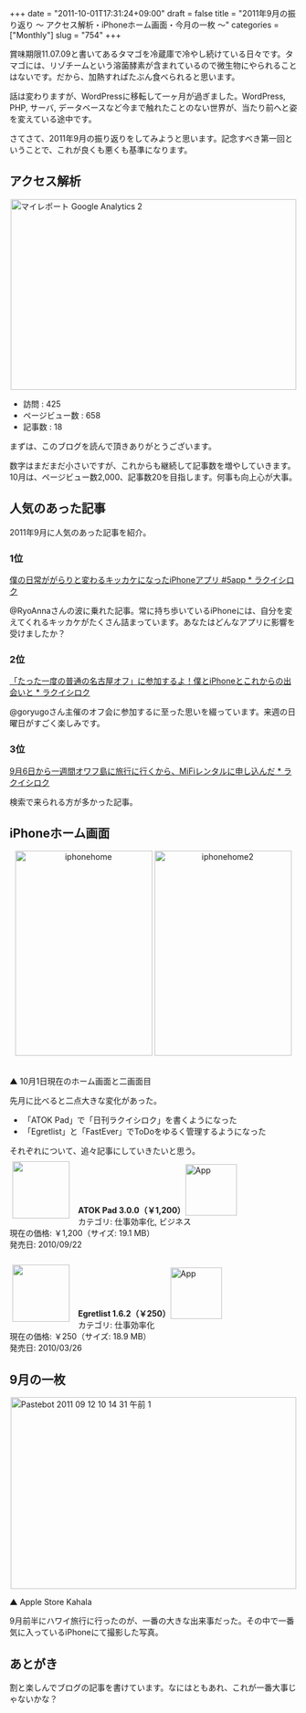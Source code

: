 +++
date = "2011-10-01T17:31:24+09:00"
draft = false
title = "2011年9月の振り返り 〜 アクセス解析・iPhoneホーム画面・今月の一枚 〜"
categories = ["Monthly"]
slug = "754"
+++

賞味期限11.07.09と書いてあるタマゴを冷蔵庫で冷やし続けている日々です。タマゴには、リゾチームという溶菌酵素が含まれているので微生物にやられることはないです。だから、加熱すればたぶん食べられると思います。

話は変わりますが、WordPressに移転して一ヶ月が過ぎました。WordPress, PHP, サーバ, データベースなど今まで触れたことのない世界が、当たり前へと姿を変えている途中です。

さてさて、2011年9月の振り返りをしてみようと思います。記念すべき第一回ということで、これが良くも悪くも基準になります。

<h2>アクセス解析</h2>

<img style="display:block; margin-left:auto; margin-right:auto;" src="/images/2011/10/8ee2651ba1bddbcd366b2ed63edc54b1.jpg" alt="マイレポート  Google Analytics 2" title="マイレポート - Google Analytics-2.jpg" border="0" width="500" height="334" />

<ul>
<li>訪問 : 425</li>
<li>ページビュー数 : 658</li>
<li>記事数 : 18</li>
</ul>

まずは、このブログを読んで頂きありがとうございます。

数字はまだまだ小さいですが、これからも継続して記事数を増やしていきます。10月は、ページビュー数2,000、記事数20を目指します。何事も向上心が大事。

<h2>人気のあった記事</h2>

2011年9月に人気のあった記事を紹介。

<h3>1位</h3>

<a href="http://rakuishi.com/iphone/382/" target="_blank">僕の日常ががらりと変わるキッカケになったiPhoneアプリ #5app * ラクイシロク</a>

@RyoAnnaさんの波に乗れた記事。常に持ち歩いているiPhoneには、自分を変えてくれるキッカケがたくさん詰まっています。あなたはどんなアプリに影響を受けましたか？

<h3>2位</h3>

<a href="http://rakuishi.com/event/420/" target="_blank">「たった一度の普通の名古屋オフ」に参加するよ！僕とiPhoneとこれからの出会いと * ラクイシロク</a>

@goryugoさん主催のオフ会に参加するに至った思いを綴っています。来週の日曜日がすごく楽しみです。

<h3>3位</h3>

<a href="http://rakuishi.com/travel/59/" target="_blank">9月6日から一週間オワフ島に旅行に行くから、MiFiレンタルに申し込んだ * ラクイシロク</a>

検索で来られる方が多かった記事。

<h2>iPhoneホーム画面</h2>

<div align="center"><img src="/images/2011/10/iphonehome.png" alt="iphonehome" title="iphonehome.png" border="0" width="240" height="359" /> <img src="/images/2011/10/iphonehome2.png" alt="iphonehome2" title="iphonehome2.png" border="0" width="240" height="359" /></div><br />

▲ 10月1日現在のホーム画面と二画面目

先月に比べると二点大きな変化があった。

<ul>
<li>「ATOK Pad」で「日刊ラクイシロク」を書くようになった</li>
<li>「Egretlist」と「FastEver」でToDoをゆるく管理するようになった</li>
</ul>

それぞれについて、追々記事にしていきたいと思う。

<a href="https://itunes.apple.com/jp/app/id390360999?mt=8&uo=4&at=11l3RT" target="_blank" rel="nofollow"><img width="100" class="alignleft" align="left" src="http://a2.mzstatic.com/us/r1000/077/Purple/3e/8d/6e/mzl.wcnerfrh.100x100-75.jpg" style="margin: -5px 15px 1px 5px;"></a><strong> ATOK Pad 3.0.0（￥1,200）</strong><a href="https://itunes.apple.com/jp/app/id390360999?mt=8&uo=4&at=11l3RT" target="_blank" rel="nofollow"><img src="/images/2012/12/viewinitunes_jp.png" style="vertical-align:bottom;" width="90" alt="App"></a><br> カテゴリ: 仕事効率化, ビジネス<br> 現在の価格: ￥1,200（サイズ: 19.1 MB）<br> 発売日: 2010/09/22<br style="clear: both;"><br />

<a href="https://itunes.apple.com/jp/app/id363951705?mt=8&uo=4&at=11l3RT" target="_blank" rel="nofollow"><img width="100" class="alignleft" align="left" src="http://a4.mzstatic.com/us/r1000/007/Purple/9d/3f/46/mzi.ibcofpfq.100x100-75.png" style="margin: -5px 15px 1px 5px;"></a><strong> Egretlist 1.6.2（￥250）</strong><a href="https://itunes.apple.com/jp/app/id363951705?mt=8&uo=4&at=11l3RT" target="_blank" rel="nofollow"><img src="/images/2012/12/viewinitunes_jp.png" style="vertical-align:bottom;" width="90" alt="App"></a><br> カテゴリ: 仕事効率化<br> 現在の価格: ￥250（サイズ: 18.9 MB）<br> 発売日: 2010/03/26<br style="clear: both;">

<h2>9月の一枚</h2>

<img style="display:block; margin-left:auto; margin-right:auto;" src="/images/2011/09/556ebf37cb548eea238d3b7e47a79bcd.jpg" alt="Pastebot 2011 09 12 10 14 31 午前 1" title="Pastebot 2011-09-12 10.14.31 午前 1.jpg" border="0" width="500" height="336" />

▲ Apple Store Kahala

9月前半にハワイ旅行に行ったのが、一番の大きな出来事だった。その中で一番気に入っているiPhoneにて撮影した写真。

<h2>あとがき</h2>

割と楽しんでブログの記事を書けています。なにはともあれ、これが一番大事じゃないかな？

